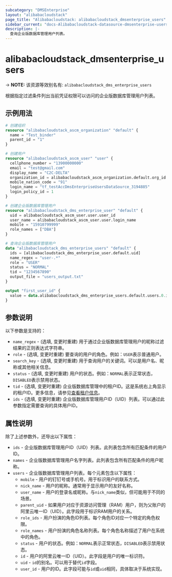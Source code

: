 ```yaml
---
subcategory: "DMSEnterprise"
layout: "alibabacloudstack"
page_title: "Alibabacloudstack: alibabacloudstack_dmsenterprise_users"
sidebar_current: "docs-Alibabacloudstack-datasource-dmsenterprise-users"
description: |- 
  查询企业版数据库管理用户列表。
---
```


# alibabacloudstack_dmsenterprise_users
-> **NOTE:** 该资源等效别名有: `alibabacloudstack_dms_enterprise_users`

根据指定过滤条件列出当前凭证权限可以访问的企业版数据库管理用户列表。

## 示例用法

```terraform
# 创建组织
resource "alibabacloudstack_ascm_organization" "default" {
  name = "Test_binder"
  parent_id = "1"
}

# 创建用户
resource "alibabacloudstack_ascm_user" "user" {
  cellphone_number = "13900000000"
  email = "test@gmail.com"
  display_name = "C2C-DELTA"
  organization_id = alibabacloudstack_ascm_organization.default.org_id
  mobile_nation_code = "91"
  login_name = "tf_testAccDmsEnterpriseUsersDataSource_3194885"
  login_policy_id = 1
}

# 创建企业版数据库管理用户
resource "alibabacloudstack_dms_enterprise_user" "default" {
  uid = alibabacloudstack_ascm_user.user.user_id
  user_name = alibabacloudstack_ascm_user.user.login_name
  mobile = "15910799999"
  role_names = ["DBA"]
}

# 查询企业版数据库管理用户
data "alibabacloudstack_dms_enterprise_users" "default" {
  ids = [alibabacloudstack_dms_enterprise_user.default.uid]
  name_regex = "user-.*"
  role = "USER"
  status = "NORMAL"
  tid = "1234567890"
  output_file = "users_output.txt"
}

output "first_user_id" {
  value = data.alibabacloudstack_dms_enterprise_users.default.users.0.id
}
```

## 参数说明

以下参数是支持的：

* `name_regex` - (选填, 变更时重建) 用于通过企业版数据库管理用户的昵称过滤结果的正则表达式字符串。
* `role` - (选填, 变更时重建) 要查询的用户的角色。例如：`USER`表示普通用户。
* `search_key` - (选填, 变更时重建) 用于查询用户的关键词。可以是用户名、昵称或其他相关信息。
* `status` - (选填, 变更时重建) 用户的状态。例如：`NORMAL`表示正常状态，`DISABLED`表示禁用状态。
* `tid` - (选填, 变更时重建) 企业版数据库管理中的租户ID。这是系统右上角显示的租户ID。更多信息，请参见[查看租户信息](~~181330~~)。
* `ids` - (选填, 变更时重建) 企业版数据库管理用户ID（UID）列表。可以通过此参数指定需要查询的具体用户ID。

## 属性说明

除了上述参数外，还导出以下属性：

* `ids` - 企业版数据库管理用户ID（UID）列表。此列表包含所有匹配条件的用户ID。
* `names` - 企业版数据库管理用户名字列表。此列表包含所有匹配条件的用户昵称。
* `users` - 企业版数据库管理用户列表。每个元素包含以下属性：
  * `mobile` - 用户的钉钉号或手机号。用于标识用户的联系方式。
  * `nick_name` - 用户的昵称。通常用于显示用户的友好名称。
  * `user_name` - 用户的登录名或昵称。与`nick_name`类似，但可能用于不同的场景。
  * `parent_uid` - 如果用户对应于资源访问管理（RAM）用户，则为父账户的阿里云唯一ID（UID）。此字段用于标识RAM用户的关系。
  * `role_ids` - 用户扮演的角色ID列表。每个角色ID对应一个特定的角色权限。
  * `role_names` - 用户扮演的角色名称列表。每个角色名称描述了用户在系统中的角色。
  * `status` - 用户的状态。例如：`NORMAL`表示正常状态，`DISABLED`表示禁用状态。
  * `id` - 用户的阿里云唯一ID（UID）。此字段是用户的唯一标识符。
  * `uid` - `id`的别名。可以用于替代`id`字段。
  * `user_id` - 用户的ID。此字段可能与`id`或`uid`相同，具体取决于系统实现。
